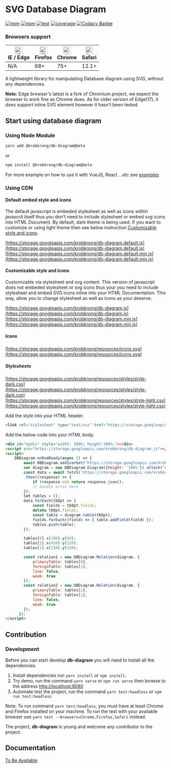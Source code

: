 # SVG Database Diagram

[![npm][npm-beta]][npm-url]
[![npm][npm-latest]][npm-url]
[![test][test]][test-url]
[![coverage][cover]][cover-url]
[![Codacy Badge][codacy]][codacy-url]

### Browsers support

| [<img src="https://raw.githubusercontent.com/alrra/browser-logos/master/src/edge/edge_48x48.png" alt="IE / Edge" width="24px" height="24px" />](http://godban.github.io/browsers-support-badges/)<br>IE / Edge | [<img src="https://raw.githubusercontent.com/alrra/browser-logos/master/src/firefox/firefox_48x48.png" alt="Firefox" width="24px" height="24px" />](http://godban.github.io/browsers-support-badges/)<br>Firefox | [<img src="https://raw.githubusercontent.com/alrra/browser-logos/master/src/chrome/chrome_48x48.png" alt="Chrome" width="24px" height="24px" />](http://godban.github.io/browsers-support-badges/)<br>Chrome | [<img src="https://raw.githubusercontent.com/alrra/browser-logos/master/src/safari/safari_48x48.png" alt="Safari" width="24px" height="24px" />](http://godban.github.io/browsers-support-badges/)<br>Safari |
| --------- | --------- | --------- | --------- |
| N/A | 68+ | 75+ | 12.1+ |

A lightweight library for manipulating Database diagram using SVG, without any dependencies.

**Note:** Edge browser's latest is a fork of Chromium project, we expect the browser to work fine as Chrome does. As for older version of Edge(17), it does support inline SVG element however it hasn't been tested.

## Start using database diagram

### Using Node Module

```bash
yarn add @krobkrong/db-diagram@beta
```
or
```bash
npm install @krobkrong/db-diagram@beta
```

For more example on how to use it with VueJS, React ...etc see [examples](example)

### Using CDN

#### Default embed style and icons

The default javascript is embeded stylesheet as well as icons within javascrit itself thus you don't need to include stylesheet or embed svg icons into HTML Document. By default, dark theme is being used. If you want to customize or using light theme then see below instruction [Customizable style and icons](#customizable-style-and-icons).

[https://storage.googleapis.com/krobkrong/db-diagram.default.js](https://storage.googleapis.com/krobkrong/db-diagram.default.js)
[https://storage.googleapis.com/krobkrong/db-diagram.default.min.js](https://storage.googleapis.com/krobkrong/db-diagram.default.min.js)

#### Customizable style and icons

Customizable via stylesheet and svg content. This version of javascript does not embeded stylesheet or svg icons thus your you need to include stylesheet and embed SVG icons inline into your HTML Documentation. This way, allow you to change stylesheet as well as icons as your deserve.

[https://storage.googleapis.com/krobkrong/db-diagram.js](https://storage.googleapis.com/krobkrong/db-diagram.js)
[https://storage.googleapis.com/krobkrong/db-diagram.min.js](https://storage.googleapis.com/krobkrong/db-diagram.min.js)

##### Icons

[https://storage.googleapis.com/krobkrong/resources/icons.svg](https://storage.googleapis.com/krobkrong/resources/icons.svg)

##### Stylesheets

[https://storage.googleapis.com/krobkrong/resources/styles/style-dark.css](https://storage.googleapis.com/krobkrong/resources/styles/style-dark.css)
[https://storage.googleapis.com/krobkrong/resources/styles/style-light.css](https://storage.googleapis.com/krobkrong/resources/styles/style-light.css)

Add the style into your HTML header.

```html
<link rel="stylesheet" type="text/css" href="https://storage.googleapis.com/krobkrong/resources/styles/style-dark.css">
```

Add the below code into your HTML body.

```html
<div id="mydiv" style="width: 100%; height:100%;"></div>
<script src="https://storage.googleapis.com/krobkrong/db-diagram.js"></script>
<script>
    DBDiagram.onDomReady(async () => {
        await DBDiagram.addIconSet("https://storage.googleapis.com/krobkrong/resources/icons.svg");
        var diagram = new DBDiagram.Diagram({height: '100%'}).attach("#mydiv");
        const data = await fetch('https://storage.googleapis.com/krobkrong/sample.table.json')
        .then((response) => {
            if (response.ok) return response.json();
            // handle error here
        });
        let tables = [];
        data.forEach(tbOpt => {
            const fields = tbOpt.fields;
            delete tbOpt.fields;
            const table = diagram.table(tbOpt);
            fields.forEach((field) => { table.addField(field) });
            tables.push(table);
        });

        tables[0].x(100).y(50);
        tables[1].x(450).y(120);
        tables[2].x(150).y(320);

        const relation1 = new DBDiagram.Relation(diagram, {
            primaryTable: tables[0],
            foreignTable: tables[1],
            line: false,
            weak: true
        });
        const relation2 = new DBDiagram.Relation(diagram, {
            primaryTable: tables[2],
            foreignTable: tables[1],
            line: false,
            weak: true
        });
      });
</script>
```

## Contribution

### Development

Before you can start develop **db-diagram** you will need to install all the dependencies.

1.  Install dependencies run `yarn install` or `npm install`.
2.  Try demo, run the command `yarn serve` or `npm run serve` then browse to the address [http://localhost:8080](http://localhost:8080)
3.  Automate test the project, run the command `yarn test:headless` or `npm run test:headless`

Note: To run command `yarn test:headless`, you must have at least Chrome and Firefox installed on your machine. To run the test with your available browser use `yarn test --browsers=Chrome,Firefox,Safari` instead.

The project, **db-diagram** is young and welcome any contributor to the project.

## Documentation

[To Be Available](https://github.com/krobkrong/db-diagram)

[npm-beta]: https://img.shields.io/npm/v/@krobkrong/db-diagram/beta.svg
[npm-latest]: https://img.shields.io/npm/v/@krobkrong/db-diagram/latest.svg
[npm-url]: https://www.npmjs.com/package/@krobkrong/db-diagram

[test]: https://circleci.com/gh/krobkrong/db-diagram.svg?style=svg
[test-url]: https://circleci.com/gh/krobkrong/db-diagram

[cover]: https://codecov.io/gh/krobkrong/db-diagram/branch/master/graph/badge.svg
[cover-url]: https://codecov.io/gh/krobkrong/db-diagram

[codacy]: https://api.codacy.com/project/badge/Grade/2ba7d698a9de48b8bd091666f0ec0913
[codacy-url]: https://www.codacy.com/manual/cmidt-veasna/db-diagram?utm_source=github.com&amp;utm_medium=referral&amp;utm_content=krobkrong/db-diagram&amp;utm_campaign=Badge_Grade
